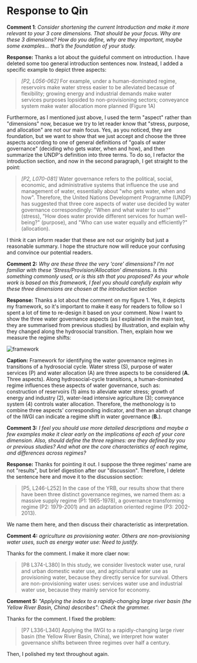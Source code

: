 # Response to Qin

**Comment 1**: *Consider shortening the current Introduction and make it more relevant to your 3 core dimensions. That should be your focus. Why are these 3 dimensions? How do you define, why are they important, maybe some examples… that’s the foundation of your study.*

**Response:** Thanks a lot about the guideful comment on introduction. I have deleted some too general introduction sentences now. Instead, I added a specific example to depict three aspects:

> *[P2, L056-062]* For example, under a human-dominated regime, reservoirs make water stress easier to be alleviated becasue of flexibility; growing energy and industrial demands make water services purposes lopsided to non-provisioning sectors; conveyance system make water allocation more planned (Figure 1A)

Furthermore, as I mentioned just above, I used the term "aspect" rather than "dimensions" now, becasue we try to let reader know that "stress, purpose, and allocation" are not our main focus. Yes, as you noticed, they are foundation, but we want to show that we just accept and choose the three aspects according to one of general definitions of "goals of water governance" (deciding who gets water, when and how), and then summarize the UNDP's definition into three terms. To do so, I refactor the introduction section, and now in the second paragraph, I get straight to the point:

> *[P2, L070-081]* Water governance refers to the political, social, economic, and administrative systems that influence the use and management of water, essentially about "who gets water, when and how". Therefore, the United Nations Development Programme (UNDP) has suggested that three core aspects of water use decided by water governance correspondingly: "When and what water to use?" (stress), "How does water provide different services for human well-being?" (purpose), and "Who can use water equally and efficiently?" (allocation).

I think it can inform reader that these are not our originity but just a reasonable summary. I hope the structure now will reduce your confusing and convince our potential readers.

**Comment 2:** *Why are these three the very ‘core’ dimensions? I’m not familiar with these ‘Stress/Provision/Allocation’ dimensions. Is this something commonly used, or is this sth that you proposed? As your whole work is based on this framework, I feel you should carefully explain why these three dimensions are chosen at the introduction section*

**Response:** Thanks a lot about the comment on my figure 1. Yes, it depicts my framework, so it's important to make it easy for readers to follow so I spent a lot of time to re-design it based on your comment. Now I want to show the three water governance aspects (as I explained in the main text, they are summarised from previous studies) by illustration, and explain why they changed along the hydrosocial transition. Then, explain how we measure the regime shifts:

![framework](https://songshgeo-picgo-1302043007.cos.ap-beijing.myqcloud.com/uPic/framework.png)

**Caption:** Framework for identifying the water governance regimes in transitions of a hydrosocial cycle. Water stress (S), purpose of water services (P) and water allocation (A) are three aspects to be considered (**A.** Three aspects). Along hydrosocial-cycle transitions, a human-dominated regime influences these aspects of water governance, such as: construction of reservoirs (1) aims to alleviate water stress; growth of energy and industry (2), water-lead intensive agriculture (3); conveyance system (4) controls water allocation. Therefore, the methonology is to combine three aspects' corresponding indicator, and then an abrupt change of the IWGI can indicate a regime shift in water governance (**B.**).

**Comment 3:** *I feel you should use more detailed descriptions and maybe a few examples make it clear early on the implications of each of your core dimension. Also, should define the three regimes: are they defined by you or previous studies? And what are the core characteristics of each regime, and differences across regimes?*

**Response:** Thanks for pointing it out. I suppose the three regimes' name are not "results", but brief digestion after our "discussion". Therefore, I delete the sentence here and move it to the discussion section:

> [P5, L246-L252] In the case of the YRB, our results show that there have been three distinct governance regimes, we named them as: a massive supply regime (P1: 1965-1978), a governance transforming regime (P2: 1979-2001) and an adaptation oriented regime (P3: 2002-2013).

We name them here, and then discuss their characteristic as interpretation.

**Comment 4:** *agriculture as provisioning water. Others are non-provisioning water uses, such as energy water use: Need to justify.*

Thanks for the comment. I make it more claer now:

> [P8 L374-L380] In this study, we consider livestock water use, rural and urban domestic water use, and agricultural water use as provisioning water, because they directly service for survival. Others are non-provisioning water uses: services water use and industrial water use, because they mainly service for economy.

**Comment 5:** *"Applying the index to a rapidly-changing large river basin (the Yellow River Basin, China) describes": Check the grammer.*

Thanks for the comment. I fixed the problem:

> [P7 L336-L340] Applying the IWGI to a rapidly-changing large river basin (the Yellow River Basin, China), we interpret how water governance shifts between three regimes over half a century.

Then, I polished my text throughout again.
